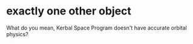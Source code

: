 # exactly one other object

What do you mean, Kerbal Space Program doesn't have accurate orbital physics?
